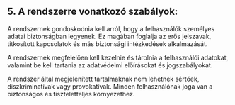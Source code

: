 ## 5. A rendszerre vonatkozó szabályok:

A rendszernek gondoskodnia kell arról, hogy a felhasználók személyes adatai biztonságban legyenek.
Ez magában foglalja az erős jelszavak, titkosított kapcsolatok és más biztonsági intézkedések alkalmazását.

A rendszernek megfelelően kell kezelnie és tárolnia a felhasználói adatokat,
valamint be kell tartania az adatvédelmi előírásokat és jogszabályokat.

A rendszer által megjelenített tartalmaknak nem lehetnek sértőek,
diszkriminatívak vagy provokatívak. Minden felhasználónak joga van a biztonságos és tiszteletteljes környezethez.
